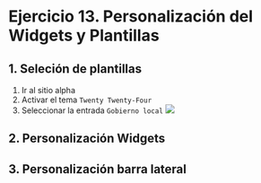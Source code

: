 # Ejercicio 13. Personalización del Widgets y Plantillas

## 1. Seleción de plantillas
1. Ir al sitio alpha
2. Activar el tema  `Twenty Twenty-Four`
3. Seleccionar la entrada `Gobierno local`
![](https://i.imgur.com/FirdvXu.png)




## 2. Personalización Widgets







## 3. Personalización barra lateral
<!--stackedit_data:
eyJoaXN0b3J5IjpbNzUyMzI0NTI5LC00MTA5NzIyOTFdfQ==
-->